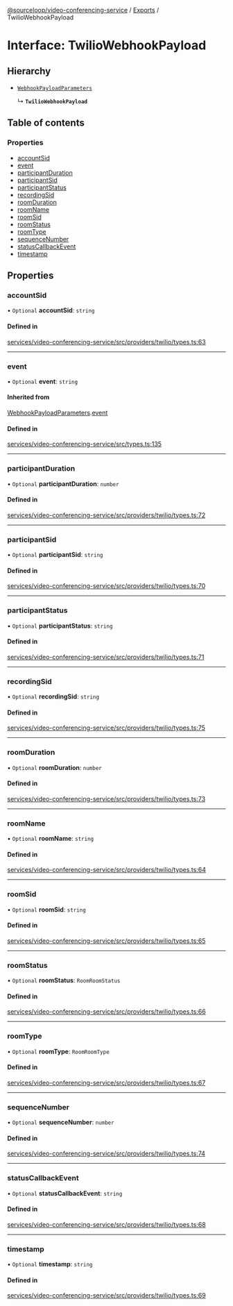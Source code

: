 [@sourceloop/video-conferencing-service](../README.md) / [Exports](../modules.md) / TwilioWebhookPayload

# Interface: TwilioWebhookPayload

## Hierarchy

- [`WebhookPayloadParameters`](WebhookPayloadParameters.md)

  ↳ **`TwilioWebhookPayload`**

## Table of contents

### Properties

- [accountSid](TwilioWebhookPayload.md#accountsid)
- [event](TwilioWebhookPayload.md#event)
- [participantDuration](TwilioWebhookPayload.md#participantduration)
- [participantSid](TwilioWebhookPayload.md#participantsid)
- [participantStatus](TwilioWebhookPayload.md#participantstatus)
- [recordingSid](TwilioWebhookPayload.md#recordingsid)
- [roomDuration](TwilioWebhookPayload.md#roomduration)
- [roomName](TwilioWebhookPayload.md#roomname)
- [roomSid](TwilioWebhookPayload.md#roomsid)
- [roomStatus](TwilioWebhookPayload.md#roomstatus)
- [roomType](TwilioWebhookPayload.md#roomtype)
- [sequenceNumber](TwilioWebhookPayload.md#sequencenumber)
- [statusCallbackEvent](TwilioWebhookPayload.md#statuscallbackevent)
- [timestamp](TwilioWebhookPayload.md#timestamp)

## Properties

### accountSid

• `Optional` **accountSid**: `string`

#### Defined in

[services/video-conferencing-service/src/providers/twilio/types.ts:63](https://github.com/sourcefuse/loopback4-microservice-catalog/blob/93a7f917/services/video-conferencing-service/src/providers/twilio/types.ts#L63)

___

### event

• `Optional` **event**: `string`

#### Inherited from

[WebhookPayloadParameters](WebhookPayloadParameters.md).[event](WebhookPayloadParameters.md#event)

#### Defined in

[services/video-conferencing-service/src/types.ts:135](https://github.com/sourcefuse/loopback4-microservice-catalog/blob/93a7f917/services/video-conferencing-service/src/types.ts#L135)

___

### participantDuration

• `Optional` **participantDuration**: `number`

#### Defined in

[services/video-conferencing-service/src/providers/twilio/types.ts:72](https://github.com/sourcefuse/loopback4-microservice-catalog/blob/93a7f917/services/video-conferencing-service/src/providers/twilio/types.ts#L72)

___

### participantSid

• `Optional` **participantSid**: `string`

#### Defined in

[services/video-conferencing-service/src/providers/twilio/types.ts:70](https://github.com/sourcefuse/loopback4-microservice-catalog/blob/93a7f917/services/video-conferencing-service/src/providers/twilio/types.ts#L70)

___

### participantStatus

• `Optional` **participantStatus**: `string`

#### Defined in

[services/video-conferencing-service/src/providers/twilio/types.ts:71](https://github.com/sourcefuse/loopback4-microservice-catalog/blob/93a7f917/services/video-conferencing-service/src/providers/twilio/types.ts#L71)

___

### recordingSid

• `Optional` **recordingSid**: `string`

#### Defined in

[services/video-conferencing-service/src/providers/twilio/types.ts:75](https://github.com/sourcefuse/loopback4-microservice-catalog/blob/93a7f917/services/video-conferencing-service/src/providers/twilio/types.ts#L75)

___

### roomDuration

• `Optional` **roomDuration**: `number`

#### Defined in

[services/video-conferencing-service/src/providers/twilio/types.ts:73](https://github.com/sourcefuse/loopback4-microservice-catalog/blob/93a7f917/services/video-conferencing-service/src/providers/twilio/types.ts#L73)

___

### roomName

• `Optional` **roomName**: `string`

#### Defined in

[services/video-conferencing-service/src/providers/twilio/types.ts:64](https://github.com/sourcefuse/loopback4-microservice-catalog/blob/93a7f917/services/video-conferencing-service/src/providers/twilio/types.ts#L64)

___

### roomSid

• `Optional` **roomSid**: `string`

#### Defined in

[services/video-conferencing-service/src/providers/twilio/types.ts:65](https://github.com/sourcefuse/loopback4-microservice-catalog/blob/93a7f917/services/video-conferencing-service/src/providers/twilio/types.ts#L65)

___

### roomStatus

• `Optional` **roomStatus**: `RoomRoomStatus`

#### Defined in

[services/video-conferencing-service/src/providers/twilio/types.ts:66](https://github.com/sourcefuse/loopback4-microservice-catalog/blob/93a7f917/services/video-conferencing-service/src/providers/twilio/types.ts#L66)

___

### roomType

• `Optional` **roomType**: `RoomRoomType`

#### Defined in

[services/video-conferencing-service/src/providers/twilio/types.ts:67](https://github.com/sourcefuse/loopback4-microservice-catalog/blob/93a7f917/services/video-conferencing-service/src/providers/twilio/types.ts#L67)

___

### sequenceNumber

• `Optional` **sequenceNumber**: `number`

#### Defined in

[services/video-conferencing-service/src/providers/twilio/types.ts:74](https://github.com/sourcefuse/loopback4-microservice-catalog/blob/93a7f917/services/video-conferencing-service/src/providers/twilio/types.ts#L74)

___

### statusCallbackEvent

• `Optional` **statusCallbackEvent**: `string`

#### Defined in

[services/video-conferencing-service/src/providers/twilio/types.ts:68](https://github.com/sourcefuse/loopback4-microservice-catalog/blob/93a7f917/services/video-conferencing-service/src/providers/twilio/types.ts#L68)

___

### timestamp

• `Optional` **timestamp**: `string`

#### Defined in

[services/video-conferencing-service/src/providers/twilio/types.ts:69](https://github.com/sourcefuse/loopback4-microservice-catalog/blob/93a7f917/services/video-conferencing-service/src/providers/twilio/types.ts#L69)
